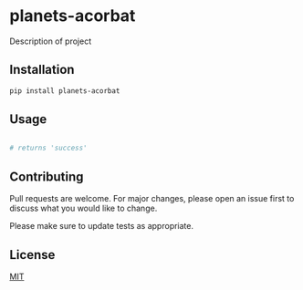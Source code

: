 # planets-acorbat

Description of project

## Installation

```bash
pip install planets-acorbat
```

## Usage

```python planets.py

# returns 'success'
```

## Contributing

Pull requests are welcome. For major changes, please open an issue first
to discuss what you would like to change.

Please make sure to update tests as appropriate.

## License

[MIT](https://choosealicense.com/licenses/mit/)
